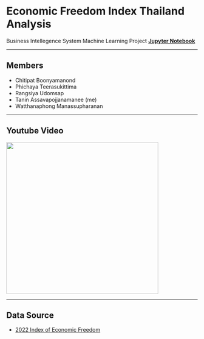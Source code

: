 # Economic Freedom Index Thailand Analysis
Business Intellegence System Machine Learning Project
**[Jupyter Notebook](https://github.com/taninsk137/ml_project/blob/main/economic_freedom.ipynb)**
___
## Members
- Chitipat Boonyamanond
- Phichaya Teerasukittima
- Rangsiya Udomsap
- Tanin Assavapojjanamanee (me)
- Watthanaphong Manassupharanan
___
## Youtube Video
[<img src="https://f.ptcdn.info/064/076/000/r5r4ea3j0UorVV2H2pQ-o.jpg" height=400>](https://www.youtube.com/feed/subscriptions)
___
## Data Source
- [2022 Index of Economic Freedom](https://www.heritage.org/index/explore)
